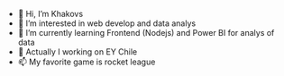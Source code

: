 - 👋 Hi, I’m Khakovs
- 👀 I’m interested in web develop and data analys
- 🌱 I’m currently learning Frontend (Nodejs) and Power BI for analys of data
- 💞️ Actually I working on EY Chile
- 📫 My favorite game is rocket league

<!---
JKhakov/JKhakov is a ✨ special ✨ repository because its `README.md` (this file) appears on your GitHub profile.
You can click the Preview link to take a look at your changes.
--->
